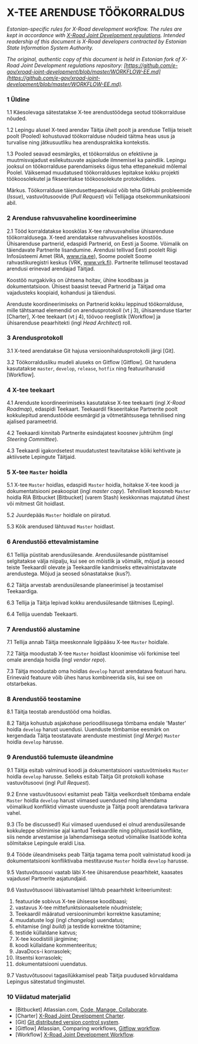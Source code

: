 # X-TEE ARENDUSE TÖÖKORRALDUS

*Estonian-specific rules for X-Road development workflow. The rules are kept in accordance with [X-Road Joint Development regulations](https://github.com/vrk-kpa/xroad-joint-development). Intended readership of this document is X-Road developers contracted by Estonian State Information System Authority.*

*The original, authentic copy of this document is held in Estonian fork of X-Road Joint Development regulations repository:  [https://github.com/e-gov/xroad-joint-development/blob/master/WORKFLOW-EE.md](https://github.com/e-gov/xroad-joint-development/blob/master/WORKFLOW-EE.md).*

### 1	Üldine

1.1	Käesolevaga sätestatakse X-tee arendustöödega seotud töökorralduse nõuded.

1.2	Lepingu alusel X-teed arendav Täitja ühelt poolt ja arenduse Tellija teiselt poolt (Pooled) kohustuvad töökorralduse nõudeid täitma heas usus ja turvalise ning jätkusuutliku hea arenduspraktika kontekstis.

1.3	Pooled seavad eesmärgiks, et töökorraldus on efektiivne ja muutmisvajadust esilekutsuvate asjaolude ilmnemisel ka paindlik. Lepingu jooksul on töökorralduse parendamiseks õigus teha ettepanekuid mõlemal Poolel. Väiksemad muudatused töökorralduses lepitakse kokku projekti töökoosolekutel ja fikseeritakse töökoosolekute protokollides.

Märkus. Töökorralduse täiendusettepanekuid võib teha GitHubi probleemide (*Issue*), vastuvõtusoovide (*Pull Request*) või Tellijaga otsekommunikatsiooni abil. 

### 2	Arenduse rahvusvaheline koordineerimine

2.1	Tööd korraldatakse kooskõlas X-tee rahvusvahelise ühisarenduse töökorraldusega.
X-teed arendatakse rahvusvahelises koostöös. Ühisarenduse partnerid, edaspidi Partnerid, on Eesti ja Soome. Võimalik on täiendavate Partnerite lisandumine. Arendusi tellivad Eesti poolelt Riigi Infosüsteemi Amet (RIA, www.ria.ee), Soome poolelt Soome rahvastikuregistri keskus (VRK, www.vrk.fi). Partnerite tellimusel teostavad arendusi erinevad arendajad Täitjad.

Koostöö nurgakiviks on ühtsena hoitav, ühine koodibaas ja dokumentatsioon. Ühisest baasist teevad Partnerid ja Täitjad oma vajadusteks koopiaid, kohandusi ja täiendusi.

Arenduste koordineerimiseks on Partnerid kokku leppinud töökorralduse, mille tähtsamad elemendid on arendusprotokoll (vt j 3), ühisarenduse tšarter [Charter], X-tee teekaart (vt j 4), töövoo reeglistik [Workflow] ja ühisarenduse peaarhitekti (ingl *Head Architect*) roll.

### 3	Arendusprotokoll

3.1	X-teed arendatakse Git hajusa versioonihaldusprotokolli järgi [Git].

3.2	Töökorraldusliku mudeli aluseks on Gitflow [Gitflow]. Git harudena kasutatakse `master`, `develop`, `release`, `hotfix` ning  featuuriharusid [Workflow].

### 4	X-tee teekaart

4.1	Arenduste koordineerimiseks kasutatakse X-tee teekaarti (ingl *X-Road Roadmap*), edaspidi Teekaart. Teekaardil fikseeritakse Partnerite poolt kokkulepitud arendustööde eesmärgid ja võtmetähtsusega tehnilised ning ajalised parameetrid.

4.2 Teekaardi kinnitab Partnerite esindajatest koosnev juhtrühm (ingl *Steering Committee*).

4.3 Teekaardi igakordsetest muudatustest teavitatakse kõiki kehtivate ja aktiivsete Lepingute Täitjaid.

### 5	X-tee `Master` hoidla

5.1	X-tee `Master` hoidlas, edaspidi `Master` hoidla, hoitakse X-tee koodi ja dokumentatsiooni peakoopiat (ingl *master copy*). Tehniliselt koosneb `Master` hoidla RIA Bitbucket [Bitbucket] (varem Stash) keskkonnas majutatud ühest või mitmest Git hoidlast.

5.2	Juurdepääs `Master` hoidlale on piiratud.

5.3	Kõik arendused lähtuvad `Master` hoidlast.

### 6	Arendustöö ettevalmistamine

6.1	Tellija püstitab arendusülesande.
Arendusülesande püstitamisel selgitatakse välja niipalju, kui see on mõistlik ja võimalik, mõjud ja seosed teiste Teekaardil olevate ja Teekaardile kandmiseks ettevalmistatavate arendustega. Mõjud ja seosed sõnastatakse (kus?).

6.2	Täitja arvestab arendusülesande planeerimisel ja teostamisel Teekaardiga.

6.3	Tellija ja Täitja lepivad kokku arendusülesande täitmises (Leping).

6.4	Tellija uuendab Teekaarti.

### 7	Arendustöö alustamine

7.1	Tellija annab Täitja meeskonnale ligipääsu X-tee `Master` hoidlale.

7.2	Täitja moodustab X-tee `Master` hoidlast kloonimise või forkimise teel omale arendaja hoidla (ingl *vendor repo*).

7.3	Täitja moodustab oma hoidlas `develop` harust arendatava featuuri haru. Erinevaid featuure võib ühes harus kombineerida siis, kui see on otstarbekas.

### 8	Arendustöö teostamine

8.1	Täitja teostab arendustööd oma hoidlas.

8.2	Täitja kohustub asjakohase perioodilisusega tõmbama endale 'Master' hoidla `develop` harust uuendusi.
Uuenduste tõmbamise eesmärk on kergendada Täitja teostatavate arenduste mestimist (ingl *Merge*) `Master` hoidla `develop` harusse.

### 9	Arendustöö tulemuste üleandmine

9.1	Täitja esitab valminud koodi ja dokumentatsiooni vastuvõtmiseks `Master` hoidla `develop` harusse. Selleks esitab Täitja Git protokolli kohase vastuvõtusoovi (ingl *Pull Request*).

9.2	Enne vastuvõtusoovi esitamist peab Täitja veelkordselt tõmbama endale `Master` hoidla `develop` harust viimased uuendused ning lahendama võimalikud konfliktid viimaste uuenduste ja Täitja poolt arendatava tarkvara vahel.

9.3	(To be discussed!) Kui viimased uuendused ei olnud arendusülesande kokkuleppe sõlmimise ajal kantud Teekaardile ning põhjustasid konflikte, siis nende arvestamise ja lahendamisega seotud võimalike lisatööde kohta sõlmitakse Lepingule eraldi Lisa.

9.4	Tööde üleandmiseks peab Täitja tagama tema poolt valmistatud koodi ja dokumentatsiooni konfliktivaba mestitavuse `Master` hoidla `develop` harusse.

9.5	Vastuvõtusoovi vaatab läbi X-tee ühisarenduse peaarhitekt, kaasates vajadusel Partnerite asjatundjaid.

9.6	Vastuvõtusoovi läbivaatamisel lähtub peaarhitekt kriteeriumitest:

1.	featuuride sobivus X-tee ühisesse koodibaasi;
2.	vastavus X-tee mittefunktsionaalsetele nõudmistele;
3.	Teekaardil määratud versiooninumbri korrektne kasutamine;
4.	muudatuste logi (ingl *changelog*) uuendatus;
5.	ehitamise (ingl *build*) ja testide korrektne töötamine;
6.	testide küllaldane katvus;
7.	X-tee koodistiili järgimine;
8.	koodi küllaldane kommenteeritus;
9.	JavaDocs-i korrasolek;
10.	litsentsi korrasolek;
11.	dokumentatsiooni uuendatus.

9.7	Vastuvõtusoovi tagasilükkamisel peab Täitja puudused kõrvaldama Lepingus sätestatud tingimustel.

### 10	Viidatud materjalid

- [Bitbucket] 	Atlassian.com, [Code, Manage, Collaborate](https://www.atlassian.com/software/bitbucket).
- [Charter] 	[X-Road Joint Development Charter](https://github.com/vrk-kpa/xroad-joint-development/blob/master/CHARTER.md).
- [Git] 	[Git distributed version control system](https://git-scm.com/). 
- [Gitflow] 	Atlassian, Comparing workflows, [Gitflow workflow](https://www.atlassian.com/git/tutorials/comparing-workflows/gitflow-workflow).
- [Workflow] 	[X-Road Joint Development Workflow](https://github.com/vrk-kpa/xroad-joint-development/blob/master/WORKFLOW.md).
